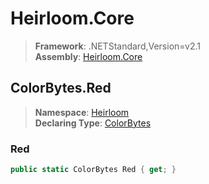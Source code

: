 # Heirloom.Core

> **Framework**: .NETStandard,Version=v2.1  
> **Assembly**: [Heirloom.Core][0]  

## ColorBytes.Red

> **Namespace**: [Heirloom][0]  
> **Declaring Type**: [ColorBytes][1]  

### Red

```cs
public static ColorBytes Red { get; }
```

[0]: ../../../Heirloom.Core.md
[1]: ../ColorBytes.md
